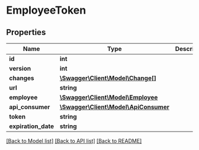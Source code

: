 # EmployeeToken

## Properties
Name | Type | Description | Notes
------------ | ------------- | ------------- | -------------
**id** | **int** |  | [optional] 
**version** | **int** |  | [optional] 
**changes** | [**\Swagger\Client\Model\Change[]**](Change.md) |  | [optional] 
**url** | **string** |  | [optional] 
**employee** | [**\Swagger\Client\Model\Employee**](Employee.md) |  | [optional] 
**api_consumer** | [**\Swagger\Client\Model\ApiConsumer**](ApiConsumer.md) |  | [optional] 
**token** | **string** |  | [optional] 
**expiration_date** | **string** |  | [optional] 

[[Back to Model list]](../../README.md#documentation-for-models) [[Back to API list]](../../README.md#documentation-for-api-endpoints) [[Back to README]](../../README.md)

